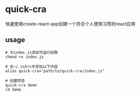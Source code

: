 # quick-cra
快速使用create-react-app创建一个符合个人使用习惯的react应用

## usage

```
# 为index.js添加可运行权限
chmod +x index.js

# 在~/.zshrc中添加以下内容
alias quick-cra="path/to/quick-cra/index.js"

# 创建项目
quick-cra demo
cd demo
```
